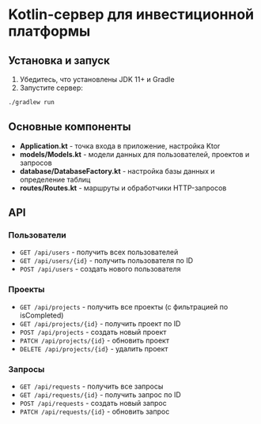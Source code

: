# Kotlin-сервер для инвестиционной платформы

## Установка и запуск

1. Убедитесь, что установлены JDK 11+ и Gradle
2. Запустите сервер:

```bash
./gradlew run
```

## Основные компоненты

- **Application.kt** - точка входа в приложение, настройка Ktor
- **models/Models.kt** - модели данных для пользователей, проектов и запросов
- **database/DatabaseFactory.kt** - настройка базы данных и определение таблиц
- **routes/Routes.kt** - маршруты и обработчики HTTP-запросов

## API

### Пользователи
- `GET /api/users` - получить всех пользователей
- `GET /api/users/{id}` - получить пользователя по ID
- `POST /api/users` - создать нового пользователя

### Проекты
- `GET /api/projects` - получить все проекты (с фильтрацией по isCompleted)
- `GET /api/projects/{id}` - получить проект по ID
- `POST /api/projects` - создать новый проект
- `PATCH /api/projects/{id}` - обновить проект
- `DELETE /api/projects/{id}` - удалить проект

### Запросы
- `GET /api/requests` - получить все запросы
- `GET /api/requests/{id}` - получить запрос по ID
- `POST /api/requests` - создать новый запрос
- `PATCH /api/requests/{id}` - обновить запрос
